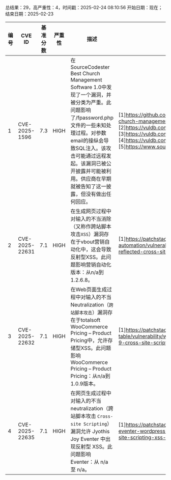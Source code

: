总结果：29，高严重性：4，时间戳：2025-02-24 08:10:56
开始日期：现在；结束日期：2025-02-23

| 编号 | CVE ID | 基准分数 | 严重性 | 描述 | 参考资料 |
|-----|--------|------------|----------|-------------|------------|
| 1 | CVE-2025-1596 | 7.3  | HIGH | 在SourceCodester Best Church Management Software 1.0中发现了一个漏洞，并被分类为严重。此问题影响了/fpassword.php文件的一些未知处理过程。对参数email的操纵会导致SQL注入。该攻击可能通过远程发起。该漏洞已被公开披露并可能被利用。供应商在早期就被告知了这一披露，但没有做出任何回应。 | [1]https://github.com/xiahao90/CVEproject/blob/main/xiahao.webray.com.cn/best-church-management-software-sql.md<br>[2]https://vuldb.com/?ctiid.296591<br>[3]https://vuldb.com/?id.296591<br>[4]https://vuldb.com/?submit.497868<br>[5]https://www.sourcecodester.com/ |
| 2 | CVE-2025-22631 | 7.1  | HIGH | 在生成网页过程中对输入的不当消除（又称作跨站脚本攻击`XSS`）漏洞存在于vbout营销自动化中，这会导致反射型XSS。此问题影响营销自动化版本：从n/a到1.2.6.8。 | [1]https://patchstack.com/database/wordpress/plugin/marketing-automation/vulnerability/wordpress-marketing-automation-plugin-1-2-6-8-reflected-cross-site-scripting-xss-vulnerability?_s_id=cve |
| 3 | CVE-2025-22632 | 7.1  | HIGH | 在Web页面生成过程中对输入的不当Neutralization（`跨站脚本攻击`）漏洞存在于totalsoft WooCommerce Pricing – Product Pricing中，允许存储型XSS。此问题影响WooCommerce Pricing – Product Pricing：从n/a到1.0.9版本。 | [1]https://patchstack.com/database/wordpress/plugin/woo-pricing-table/vulnerability/wordpress-woocommerce-pricing-product-pricing-plugin-1-0-9-cross-site-scripting-xss-vulnerability?_s_id=cve |
| 4 | CVE-2025-22635 | 7.1  | HIGH | 在网页生成过程中对输入的不当 neutralization（跨站脚本攻击 `Cross-site Scripting`）漏洞允许 Jyothis Joy Eventer 中出现反射型 XSS。此问题影响 Eventer：从 n/a 至 n/a。 | [1]https://patchstack.com/database/wordpress/plugin/eventer/vulnerability/wordpress-eventer-wordpress-event-booking-manager-plugin-plugin-3-9-9-reflected-cross-site-scripting-xss-vulnerability?_s_id=cve |